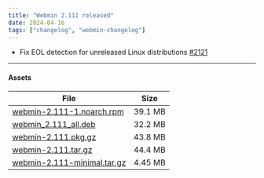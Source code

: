 ```yaml
---
title: "Webmin 2.111 released"
date: 2024-04-16
tags: ["changelog", "webmin-changelog"]
---
```

* Fix EOL detection for unreleased Linux distributions [#2121](https://github.com/webmin/webmin/issues/2121)

---

#### Assets

| File                       | Size |
| -------------------------- | -----|
|[webmin-2.111-1.noarch.rpm](https://github.com/webmin/webmin/releases/download/2.111/webmin-2.111-1.noarch.rpm) | 39.1 MB |
|[webmin_2.111_all.deb](https://github.com/webmin/webmin/releases/download/2.111/webmin_2.111_all.deb)           | 32.2 MB |
|[webmin-2.111.pkg.gz](https://github.com/webmin/webmin/releases/download/2.111/webmin-2.111.pkg.gz)             | 43.8 MB |
|[webmin-2.111.tar.gz](https://github.com/webmin/webmin/releases/download/2.111/webmin-2.111.tar.gz)             | 44.4 MB | 
|[webmin-2.111-minimal.tar.gz](https://github.com/webmin/webmin/releases/download/2.111/webmin-2.111-minimal.tar.gz) | 4.45 MB | 
